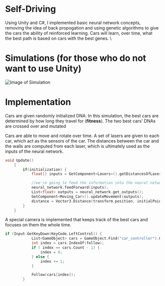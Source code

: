 # Self-Driving
Using Unity and C#, I implemented basic neural network concepts, removing the idea of back propogation and using genetic algorithms to give the cars the ability of reinforced learning. Cars will learn, over time, what the best path is based on cars with the best genes. \

# Simulations (for those who do not want to use Unity)
![Image of Simulation](https://i.gyazo.com/0a4169d1ef3dd36e93d83674e5648251.png)

# Implementation
Cars are given randomly initialized DNA. In this simulation, the best cars are determined by how long they travel for (**fitness**). The two best cars' DNAs are crossed over and mutated

Cars are able to move and rotate over time. A set of lasers are given to each car, which act as the sensors of the car. The distances between the car and the walls are computed from each laser, which is ultimately used as the inputs of the neural network. 
```cpp
void Update()
    {
        if(initialization) {
            float[] inputs = GetComponent<Lasers>().getDistancesOfLasers();

            //we're going to feed the information into the neural network's input layer
            neural_network.feedForward(inputs);
            List<float> outputs = neural_network.get_outputs();
            GetComponent<Moving_Car>().updateMovement(outputs);
            distance = Vector3.Distance(transform.position, initialPoint);
        }
    }
```

A special camera is implemented that keeps track of the best cars and focuses on them the whole time. 
```cpp
if (Input.GetKeyDown(KeyCode.LeftControl)) {
            List<GameObject> cars = GameObject.Find("car_controller").GetComponent<AIController>().getCars();
            int index = cars.IndexOf(follow); 
            if ( index == cars.Count - 1) {
                index = 0;
            } else {
                index += 1;
            }

            Follow(cars[index]);
        }
```
